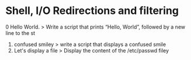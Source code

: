 # Shell, I/O Redirections and filtering
0 Hello World. > Write a script that prints “Hello, World”, followed by a new line to the st
1. confused smiley > write a script that displays a confused smile
2. Let's display a file > Display the content of the /etc/passwd filey
